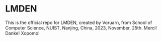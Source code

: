 # LMDEN
This is the official repo for LMDEN, created by Voruarn, from School of Computer Science, NUIST, Nanjing, China, 2023, November, 25th.
Merci!
Danke!
Xopomo!


